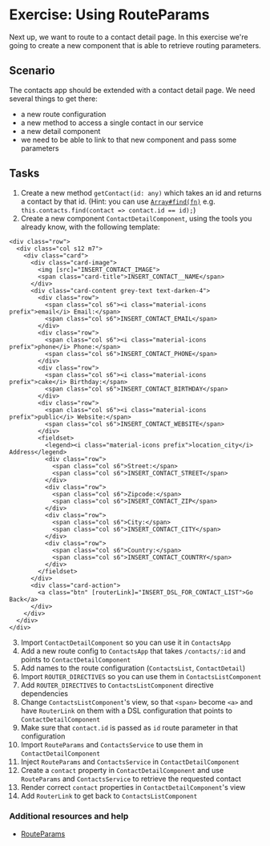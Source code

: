 # Exercise: Using RouteParams

Next up, we want to route to a contact detail page. In this exercise we're going to create a new component that is able to retrieve routing parameters.

## Scenario

The contacts app should be extended with a contact detail page. We need several things to get there:

- a new route configuration
- a new method to access a single contact in our service
- a new detail component
- we need to be able to link to that new component and pass some parameters

## Tasks

1. Create a new method `getContact(id: any)` which takes an id and returns a contact by that id. (Hint: you can use [`Array#find(fn)`](https://developer.mozilla.org/en-US/docs/Web/JavaScript/Reference/Global_Objects/Array/find) e.g.  `this.contacts.find(contact => contact.id == id);`)
2. Create a new component `ContactDetailComponent`, using the tools you already know, with the following template:

  ```
  <div class="row">
    <div class="col s12 m7">
      <div class="card">
        <div class="card-image">
          <img [src]="INSERT_CONTACT_IMAGE">
          <span class="card-title">INSERT_CONTACT__NAME</span>
        </div>
        <div class="card-content grey-text text-darken-4">
          <div class="row">
            <span class="col s6"><i class="material-icons prefix">email</i> Email:</span>
            <span class="col s6">INSERT_CONTACT_EMAIL</span>
          </div>
          <div class="row">
            <span class="col s6"><i class="material-icons prefix">phone</i> Phone:</span>
            <span class="col s6">INSERT_CONTACT_PHONE</span>
          </div>
          <div class="row">
            <span class="col s6"><i class="material-icons prefix">cake</i> Birthday:</span>
            <span class="col s6">INSERT_CONTACT_BIRTHDAY</span>
          </div>
          <div class="row">
            <span class="col s6"><i class="material-icons prefix">public</i> Website:</span>
            <span class="col s6">INSERT_CONTACT_WEBSITE</span>
          </div>
          <fieldset>
            <legend><i class="material-icons prefix">location_city</i> Address</legend>
            <div class="row">
              <span class="col s6">Street:</span>
              <span class="col s6">INSERT_CONTACT_STREET</span>
            </div>
            <div class="row">
              <span class="col s6">Zipcode:</span>
              <span class="col s6">INSERT_CONTACT_ZIP</span>
            </div>
            <div class="row">
              <span class="col s6">City:</span>
              <span class="col s6">INSERT_CONTACT_CITY</span>
            </div>
            <div class="row">
              <span class="col s6">Country:</span>
              <span class="col s6">INSERT_CONTACT_COUNTRY</span>
            </div>
          </fieldset>
        </div>
        <div class="card-action">
          <a class="btn" [routerLink]="INSERT_DSL_FOR_CONTACT_LIST">Go Back</a>
        </div>
      </div>
    </div>
  </div>
  ```
3. Import `ContactDetailComponent` so you can use it in `ContactsApp`
4. Add a new route config to `ContactsApp` that takes `/contacts/:id` and points to `ContactDetailComponent`
5. Add names to the route configuration (`ContactsList`, `ContactDetail`)
6. Import `ROUTER_DIRECTIVES` so you can use them in `ContactsListComponent`
7. Add `ROUTER_DIRECTIVES` to `ContactsListComponent` directive dependencies
8. Change `ContactsListComponent`'s view, so that `<span>` become `<a>` and have `RouterLink` on them with a DSL configuration that points to `ContactDetailComponent`
9. Make sure that `contact.id` is passed as `id` route parameter in that configuration
10. Import `RouteParams` and `ContactsService` to use them in `ContactDetailComponent`
11. Inject `RouteParams` and `ContactsService` in `ContactDetailComponent`
12. Create a `contact` property in `ContactDetailComponent` and use `RouteParams` and `ContactsService` to retrieve the requested contact
13. Render correct `contact` properties in `ContactDetailComponent`'s view
14. Add `RouterLink` to get back to `ContactsListComponent`

### Additional resources and help

- [RouteParams](https://angular.io/docs/ts/latest/api/router/RouteParams-class.html)

